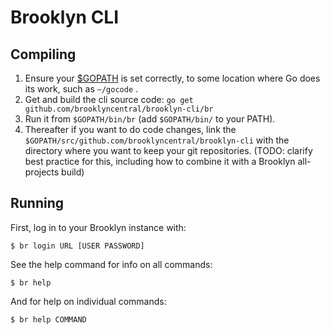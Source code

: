 # Brooklyn CLI

## Compiling

1. Ensure your [$GOPATH](http://golang.org/cmd/go/#hdr-GOPATH_environment_variable) is set correctly,
   to some location where Go does its work, such as `~/gocode` .
2. Get and build the cli source code: `go get github.com/brooklyncentral/brooklyn-cli/br`
3. Run it from `$GOPATH/bin/br` (add `$GOPATH/bin/` to your PATH).
4. Thereafter if you want to do code changes, 
   link the `$GOPATH/src/github.com/brooklyncentral/brooklyn-cli`
   with the directory where you want to keep your git repositories.
   (TODO: clarify best practice for this, including how to combine
   it with a Brooklyn all-projects build)

## Running

First, log in to your Brooklyn instance with:

    $ br login URL [USER PASSWORD]

See the help command for info on all commands:

    $ br help

And for help on individual commands:

    $ br help COMMAND

